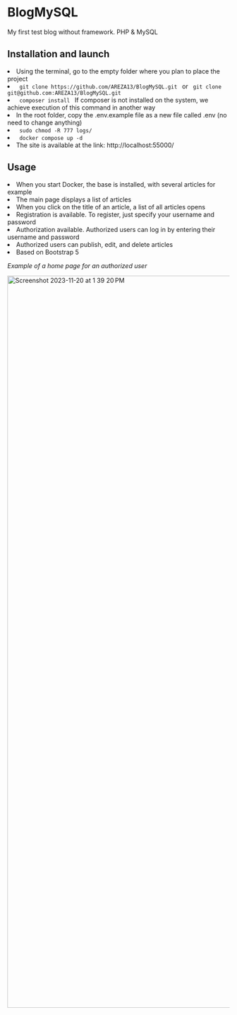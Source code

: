 # BlogMySQL
My first test blog without framework. PHP & MySQL

<h2 tabindex="-1" dir="auto">Installation and launch </h2>
<li>Using the terminal, go to the empty folder where you plan to place the project </li>
<li><code> git clone https://github.com/AREZA13/BlogMySQL.git </code>  or <code> git clone git@github.com:AREZA13/BlogMySQL.git </code></li>
<li><code> composer install </code> If composer is not installed on the system, we achieve execution of this command in another way </li>
<li>In the root folder, copy the .env.example file as a new file called .env (no need to change anything) </li>
<li><code> sudo chmod -R 777 logs/ </code></li>
<li><code> docker compose up -d </code></li>
<li> The site is available at the link: http://localhost:55000/  </li>


<h2 tabindex="-1" dir="auto"> Usage </h2>
<li> When you start Docker, the base is installed, with several articles for example </li>
<li> The main page displays a list of articles </li>
<li> When you click on the title of an article, a list of all articles opens </li>
<li> Registration is available. To register, just specify your username and password </li>
<li> Authorization available. Authorized users can log in by entering their username and password </li>
<li> Authorized users can publish, edit, and delete articles </li>
<li> Based on Bootstrap 5 </li>

<em> Example of a home page for an authorized user </em>

<img width="1656" alt="Screenshot 2023-11-20 at 1 39 20 PM" src="https://github.com/AREZA13/BlogMySQL/assets/88317106/29a3c57d-0e76-4730-8792-c043d5a5aaa7">

